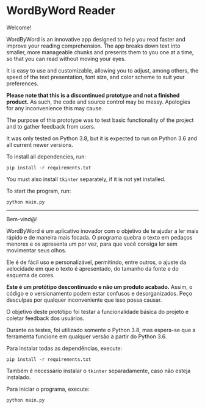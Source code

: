 # WordByWord Reader
Welcome!

WordByWord is an innovative app designed to help you read faster and improve your reading comprehension. The app breaks down text into smaller, more manageable chunks and presents them to you one at a time, so that you can read without moving your eyes.

It is easy to use and customizable, allowing you to adjust, among others, the speed of the text presentation, font size, and color scheme to suit your preferences.

**Please note that this is a discontinued prototype and not a finished product.** As such, the code and source control may be messy. Apologies for any inconvenience this may cause.

The purpose of this prototype was to test basic functionality of the project and to gather feedback from users.

It was only tested on Python 3.8, but it is expected to run on Python 3.6 and all current newer versions.

To install all dependencies, run:
```
pip install -r requirements.txt
```

You must also install `tkinter` separately, if it is not yet installed.

To start the program, run:
```
python main.py
```

---

Bem-vind@!

WordByWord é um aplicativo inovador com o objetivo de te ajudar a ler mais rápido e de maneira mais focada. O programa quebra o texto em pedaços menores e os apresenta um por vez, para que você consiga ler sem movimentar seus olhos.

Ele é de fácil uso e personalizável, permitindo, entre outros, o ajuste da velocidade em que o texto é apresentado, do tamanho da fonte e do esquema de cores.

**Este é um protótipo descontinuado e não um produto acabado.** Assim, o código e o versionamento podem estar confusos e desorganizados. Peço desculpas por qualquer inconveniente que isso possa causar.

O objetivo deste protótipo foi testar a funcionalidade básica do projeto e coletar feedback dos usuários.

Durante os testes, foi utilizado somente o Python 3.8, mas espera-se que a ferramenta funcione em qualquer versão a partir do Python 3.6.

Para instalar todas as dependências, execute:
```
pip install -r requirements.txt
```

Também é necessário instalar o `tkinter` separadamente, caso não esteja instalado.

Para iniciar o programa, execute:
```
python main.py
```
